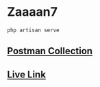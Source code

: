 # Zaaaan7

```shell
php artisan serve
```

## [Postman Collection](https://documenter.getpostman.com/view/32086283/2sB2xFgohN)

## [Live Link](https://ok-app.net)

